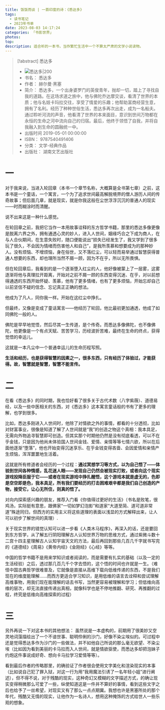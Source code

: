 ```yaml
---
title: 饭饭而谈 | 一首印度的诗：《悉达多》 
tags:
  - 读书笔记
  - 2023年书单
date: 2023-08-03 14:17:24
categories: 「书影世界」
photos:
top:
description: 适合听的一本书，当作繁忙生活中一个不算太严肃的文学小说读物。
---
```

> [!abstract] 悉达多
> - ![ 悉达多|200](https://weread-1258476243.file.myqcloud.com/weread/cover/34/YueWen_25803783/t7_YueWen_25803783.jpg)
> - 书名： 悉达多
> - 作者： 赫尔曼·黑塞
> - 简介： 悉达多，一个出身婆罗门的英俊青年，抛却一切，踏上了寻找自我的道路。在这场求道之旅中，他与佛陀乔达摩交谈，看清了世界的本质；他与名妓卡玛拉交往，享受了情爱的乐趣；他帮助富商经营生意，拥有了名利。经历了种种世俗生活，悉达多再次出走，成为一名船夫。通过聆听河流的声音，他看清了世界的本来面目，意识到世间万物都在永恒的生命之河中流向自己的归宿。最后，他终于领悟了自我，并将自我融入到生命的圆融统一中。
> - 出版时间 2019-05-01 00:00:00
> - ISBN： 9787540491406
> - 分类： 文学-经典作品
> - 出版社： 湖南文艺出版社

# 一
对于我来说，当进入轮回章（本书一个章节名称，大概算是全书第七章）之前，这本书是一个童话，一个寓言，一个为了追求世间最高解脱境界的僧人游历人间的传奇故事；但后面几章，就是现实，就是你我这般在尘世浮浮沉沉的普通人的现实——时而糊涂时而清醒。

说不出来这是一种什么感觉。

在轮回章之前，我把它当作一本用故事诠释的东方哲学书籍，那里的悉达多像更像是脱离六界之外，拥有通透心灵的妙人，进入人世间，姻缘巧合之下成为商人，在与人合伙期间，在生意失败时，随口便能说出“损失已经发生了，我又学到了很多玩了很久，不会因为情绪而伤害他人和自己”，是我所羡慕和想要成为的那种妙人。没有烦恼、不增烦恼，身在俗世，又不落红尘，可以轻而易举通过智慧获得普通人想要的东西，却也理所当然不屑一顾，因为不在乎，所以无所畏惧。

但在轮回章后，我看到的是一个逐渐堕入红尘的人，他好像被蒙上了一层雾，这雾逐渐将他与真理拉开距离，开始对之前不屑一顾的东西变得沉迷、在乎，对以前想得通透的东西开始怀疑、羡慕，他有了更多情绪，也有了更多烦恼，开始忘却自己以前坚信不疑的信念、忘记真正正确的想法。

他成为了凡人，同你我一样。开始在这红尘中挣扎。

但最终，又像是变成了童话寓言——他经历了轮回，他比最初更加通透，他成了如同佛陀一般的人。

佛陀是早早地觉悟，然后尽其一生传道，是个传奇。而悉达多像佛陀，也不像佛陀，他更像是一个有点天赋、苦苦学习，历经波折苦难，最终在生命的终点，获得觉悟的幸运儿。

这就是一本凡尘中一个普通幸运儿的生命历程写照。

**生活和经历，也是获得智慧的因素之一，很多东西，只有经历了体验过，才能获得。故，智慧就是智慧，智慧不能言传。**

# 二
在看《悉达多》的同时期，我也恰好看了很多关于古代术数（八字紫薇）、道德易经，以及一些中医相关的东西，对《悉达多》这本寓言童话般的书有了更多的理解，也学到很多。

比如，悉达多刚进入人世间时，他除了对情欲之外的事情，都看的十分透彻，比如对财富事业，很像是知道了解了人世间就是“我”的创造之物这个真相：我本具足，无需向外物追寻智慧即可创造。但其实那个时期他仍然是没有彻底看透，可以不在乎金钱，只是因为他尚未体验国人世间金钱、爱情、亲情等等七情六欲，所以在后面他逐渐“堕落”，他也开始变得沉迷享乐、在乎金钱变得吝啬、会因爱情和亲情产生烦恼，浑浑噩噩地生活着。

这就是所有修道者会经历的一个过程：**通过冥想学习等方式，以为自己悟了——体验到世间各种情感，乱花迷人眼——发现自己仍然会被现实打败，或者向这个现实游戏投降臣服于它——或者在现实游戏中挣扎醒悟，这个游戏本就是虚无的，色即是空空即是色，我本具足，所有我们要经历的打击困难艰辛都是我们自己创造的产物，接受它，让心无所住，则真的悟了。**

对向内探索感兴趣的朋友，推荐入门看《你值得过更好的生活》（书名是败笔，很鸡汤，实际挺有意思，跟佛家“一切如梦幻泡影”和道家“大道至简、道可道非常道”殊途同归，但西方的实用主义将这些道理的表面以浅显的方式解释出来，让人可以初步了解世间的真理）.

关于现实世界的错觉认知可以进一步看《人类木马程序》，再深入的话，还是要回到东方哲学，从了解五行阴阳理解古人认知世界万物的思维方式，通过紫微斗数十二宫十四主星理解古人认知宇宙天文的方法，最后再回到那些几百几千字就书写完的《道德经》《周易》《黄帝内经》《金刚经》《心经》等等。

中国的哲学书籍不是用来学知识或者阅读的，而是需要有扎实的基础（以及一定的生活经验）之后，透过那几百几千个字去悟的，这个悟的时间也许就是一生。（难怪中国古典哲学很难普及，它就像是直接从高维下载向低维传递的东西，不是我们现在的维度能理解……而西方更适合学习知识，是用低维的语言去诠释和尝试理解高维事物，用我们现在能理解的话去书写，当然更容易被理解和学习；但低维向高维的层次，却无法直接传递出真相，就像科学也是不停地推翻、研究、再推翻的过程，终究是低维向高维探索的过程）

# 三
另外再说一下对这本书的其他想法：
虽然说是一本虚构的，前期用了很美妙又空灵地词藻描绘出了一个不谙世事、聪明伶俐的沙门，好像不染尘埃似的。可过程中还是觉得悉达多作为沙门的一些做法，并不如他自己所说的那么毫无欲望、不染尘埃（比如因为看到美丽的卡马拉而入人世间，就是情欲驱使，而悉达多却把泡妹子约炮这件事说成好奇、想向卡马拉学习爱情等等）。

看到最后作者的传略那里，的确验证了作者很会使用文字美化和渲染现实的本事（比如说自己犯了罪入狱，对这一行为用“我用魔法引诱了一名年轻小姐”进行阐述），但不得不说，对于残酷的现实，这种奇幻又模糊的文字描述方式，的确让现实变得稍微那么可爱了一些，纵使知道这是一件并不算好的事情，看到这些文字之后也给予了一丝希望，对现实又有了那么一点点期冀。我想也许是黑塞所处的那个年代，残酷又无情的现实，让他作为一名诗人，想用这种掩饰的方式给世人一些乐观的想象。